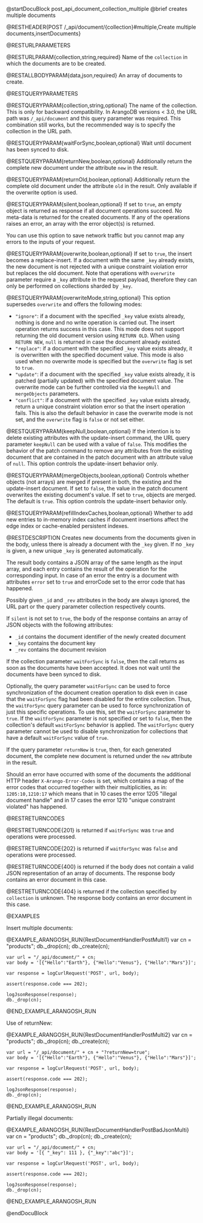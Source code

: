 @startDocuBlock post_api_document_collection_multiple
@brief creates multiple documents

@RESTHEADER{POST /_api/document/{collection}#multiple,Create multiple documents,insertDocuments}

@RESTURLPARAMETERS

@RESTURLPARAM{collection,string,required}
Name of the `collection` in which the documents are to be created.

@RESTALLBODYPARAM{data,json,required}
An array of documents to create.

@RESTQUERYPARAMETERS

@RESTQUERYPARAM{collection,string,optional}
The name of the collection. This is only for backward compatibility.
In ArangoDB versions < 3.0, the URL path was `/_api/document` and
this query parameter was required. This combination still works, but
the recommended way is to specify the collection in the URL path.

@RESTQUERYPARAM{waitForSync,boolean,optional}
Wait until document has been synced to disk.

@RESTQUERYPARAM{returnNew,boolean,optional}
Additionally return the complete new document under the attribute `new`
in the result.

@RESTQUERYPARAM{returnOld,boolean,optional}
Additionally return the complete old document under the attribute `old`
in the result. Only available if the overwrite option is used.

@RESTQUERYPARAM{silent,boolean,optional}
If set to `true`, an empty object is returned as response if all document operations
succeed. No meta-data is returned for the created documents. If any of the
operations raises an error, an array with the error object(s) is returned.

You can use this option to save network traffic but you cannot map any errors
to the inputs of your request.

@RESTQUERYPARAM{overwrite,boolean,optional}
If set to `true`, the insert becomes a replace-insert. If a document with the
same `_key` already exists, the new document is not rejected with a unique
constraint violation error but replaces the old document. Note that operations
with `overwrite` parameter require a `_key` attribute in the request payload,
therefore they can only be performed on collections sharded by `_key`.

@RESTQUERYPARAM{overwriteMode,string,optional}
This option supersedes `overwrite` and offers the following modes:
- `"ignore"`: if a document with the specified `_key` value exists already,
  nothing is done and no write operation is carried out. The
  insert operation returns success in this case. This mode does not
  support returning the old document version using `RETURN OLD`. When using
  `RETURN NEW`, `null` is returned in case the document already existed.
- `"replace"`: if a document with the specified `_key` value exists already,
  it is overwritten with the specified document value. This mode is
  also used when no overwrite mode is specified but the `overwrite`
  flag is set to `true`.
- `"update"`: if a document with the specified `_key` value exists already,
  it is patched (partially updated) with the specified document value.
  The overwrite mode can be further controlled via the `keepNull` and
  `mergeObjects` parameters.
- `"conflict"`: if a document with the specified `_key` value exists already,
  return a unique constraint violation error so that the insert operation
  fails. This is also the default behavior in case the overwrite mode is
  not set, and the `overwrite` flag is `false` or not set either.

@RESTQUERYPARAM{keepNull,boolean,optional}
If the intention is to delete existing attributes with the update-insert
command, the URL query parameter `keepNull` can be used with a value of
`false`. This modifies the behavior of the patch command to remove any
attributes from the existing document that are contained in the patch document
with an attribute value of `null`.
This option controls the update-insert behavior only.

@RESTQUERYPARAM{mergeObjects,boolean,optional}
Controls whether objects (not arrays) are merged if present in both, the
existing and the update-insert document. If set to `false`, the value in the
patch document overwrites the existing document's value. If set to `true`,
objects are merged. The default is `true`.
This option controls the update-insert behavior only.

@RESTQUERYPARAM{refillIndexCaches,boolean,optional}
Whether to add new entries to in-memory index caches if document insertions
affect the edge index or cache-enabled persistent indexes.

@RESTDESCRIPTION
Creates new documents from the documents given in the body, unless there
is already a document with the `_key` given. If no `_key` is given, a new
unique `_key` is generated automatically.

The result body contains a JSON array of the
same length as the input array, and each entry contains the result
of the operation for the corresponding input. In case of an error
the entry is a document with attributes `error` set to `true` and
errorCode set to the error code that has happened.

Possibly given `_id` and `_rev` attributes in the body are always ignored,
the URL part or the query parameter collection respectively counts.

If `silent` is not set to `true`, the body of the response contains an
array of JSON objects with the following attributes:

  - `_id` contains the document identifier of the newly created document
  - `_key` contains the document key
  - `_rev` contains the document revision

If the collection parameter `waitForSync` is `false`, then the call
returns as soon as the documents have been accepted. It does not wait
until the documents have been synced to disk.

Optionally, the query parameter `waitForSync` can be used to force
synchronization of the document creation operation to disk even in
case that the `waitForSync` flag had been disabled for the entire
collection. Thus, the `waitForSync` query parameter can be used to
force synchronization of just this specific operations. To use this,
set the `waitForSync` parameter to `true`. If the `waitForSync`
parameter is not specified or set to `false`, then the collection's
default `waitForSync` behavior is applied. The `waitForSync` query
parameter cannot be used to disable synchronization for collections
that have a default `waitForSync` value of `true`.

If the query parameter `returnNew` is `true`, then, for each
generated document, the complete new document is returned under
the `new` attribute in the result.

Should an error have occurred with some of the documents
the additional HTTP header `X-Arango-Error-Codes` is set, which
contains a map of the error codes that occurred together with their
multiplicities, as in: `1205:10,1210:17` which means that in 10
cases the error 1205 "illegal document handle" and in 17 cases the
error 1210 "unique constraint violated" has happened.

@RESTRETURNCODES

@RESTRETURNCODE{201}
is returned if `waitForSync` was `true` and operations were processed.

@RESTRETURNCODE{202}
is returned if `waitForSync` was `false` and operations were processed.

@RESTRETURNCODE{400}
is returned if the body does not contain a valid JSON representation
of an array of documents. The response body contains
an error document in this case.

@RESTRETURNCODE{404}
is returned if the collection specified by `collection` is unknown.
The response body contains an error document in this case.

@EXAMPLES

Insert multiple documents:

@EXAMPLE_ARANGOSH_RUN{RestDocumentHandlerPostMulti1}
    var cn = "products";
    db._drop(cn);
    db._create(cn);

    var url = "/_api/document/" + cn;
    var body = '[{"Hello":"Earth"}, {"Hello":"Venus"}, {"Hello":"Mars"}]';

    var response = logCurlRequest('POST', url, body);

    assert(response.code === 202);

    logJsonResponse(response);
    db._drop(cn);
@END_EXAMPLE_ARANGOSH_RUN

Use of returnNew:

@EXAMPLE_ARANGOSH_RUN{RestDocumentHandlerPostMulti2}
    var cn = "products";
    db._drop(cn);
    db._create(cn);

    var url = "/_api/document/" + cn + "?returnNew=true";
    var body = '[{"Hello":"Earth"}, {"Hello":"Venus"}, {"Hello":"Mars"}]';

    var response = logCurlRequest('POST', url, body);

    assert(response.code === 202);

    logJsonResponse(response);
    db._drop(cn);
@END_EXAMPLE_ARANGOSH_RUN

Partially illegal documents:

@EXAMPLE_ARANGOSH_RUN{RestDocumentHandlerPostBadJsonMulti}
    var cn = "products";
    db._drop(cn);
    db._create(cn);

    var url = "/_api/document/" + cn;
    var body = '[{ "_key": 111 }, {"_key":"abc"}]';

    var response = logCurlRequest('POST', url, body);

    assert(response.code === 202);

    logJsonResponse(response);
    db._drop(cn);
@END_EXAMPLE_ARANGOSH_RUN

@endDocuBlock
